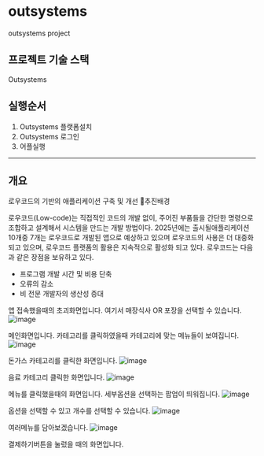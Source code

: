 # outsystems
outsystems project

프로젝트 기술 스택
----- 
Outsystems

실행순서
-----
1. Outsystems 플랫폼설치
2. Outsystems 로그인
3. 어플실행 
------

개요
----
로우코드의 기반의 애플리케이션 구축 및 개선
🥦추진배경 

로우코드(Low-code)는 직접적인 코드의 개발 없이, 주어진 부품들을 간단한 명령으로 조합하고 설계해서 시스템을 만드는 개발 방법이다. 2025년에는 출시될애플리케이션 10개중 7개는 로우코드로 개발된 앱으로 예상하고 있으며 로우코드의 사용은 더 대중화 되고 있으며, 로우코드 플랫폼의 활용은 지속적으로 활성화 되고 있다. 로우코드는 다음과 같은 장점을 보유하고 있다.

* 프로그램 개발 시간 및 비용 단축
* 오류의 감소
* 비 전문 개발자의 생산성 증대




앱 접속했을때의 초괴화면입니다. 
여기서 매장식사 OR 포장을 선택할 수 있습니다. 
![image](https://github.com/choimyeongsu/outsystems/assets/99162434/336412e3-8b9f-4f08-98e9-f0c77c4440c7)

메인화면입니다.
카테고리를 클릭하였을때 카테고리에 맞는 메뉴들이 보여집니다.
![image](https://github.com/choimyeongsu/outsystems/assets/99162434/65016253-dd1d-4183-b359-e077b2039e3c)

돈가스 카테고리를 클릭한 화면입니다. 
![image](https://github.com/choimyeongsu/outsystems/assets/99162434/e2fbf804-24bc-4bac-9be3-b00d6e795218)

음료 카테고리 클릭한 화면입니다. 
![image](https://github.com/choimyeongsu/outsystems/assets/99162434/cd32286f-ea6f-431a-9fc9-1d27c9a897fc)

메뉴를 클릭했을때의 화면입니다.
세부옵션을 선택하는 팝업이 띄워집니다. 
![image](https://github.com/choimyeongsu/outsystems/assets/99162434/b421ce35-f679-4d9e-850b-e38ec8134434)

옵션을 선택할 수 있고 개수를 선택할 수 있습니다.
![image](https://github.com/choimyeongsu/outsystems/assets/99162434/7e42f3ea-8057-406f-8ce2-479e3b01b56a)

여러메뉴를 담아보겠습니다.
![image](https://github.com/choimyeongsu/outsystems/assets/99162434/68fcf4da-5cd8-4ced-8add-5efde62f337c)

결제하기버튼을 눌렀을 때의 화면입니다.






